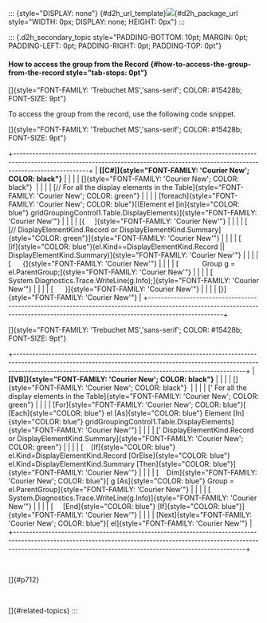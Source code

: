 ::: {style="DISPLAY: none"}
[](ms-xhelp:///?Id=d2h_url_template){#d2h_url_template}![](!package_url!){#d2h_package_url style="WIDTH: 0px; DISPLAY: none; HEIGHT: 0px"}
:::

::: {.d2h_secondary_topic style="PADDING-BOTTOM: 10pt; MARGIN: 0pt; PADDING-LEFT: 0pt; PADDING-RIGHT: 0pt; PADDING-TOP: 0pt"}
#### How to access the group from the Record {#how-to-access-the-group-from-the-record style="tab-stops: 0pt"}

[]{style="FONT-FAMILY: 'Trebuchet MS','sans-serif'; COLOR: #15428b; FONT-SIZE: 9pt"} 

To access the group from the record, use the following code snippet.

[]{style="FONT-FAMILY: 'Trebuchet MS','sans-serif'; COLOR: #15428b; FONT-SIZE: 9pt"} 

+-----------------------------------------------------------------------------------------------------------------------------------------------------------------------------------+
| **[\[C#\]]{style="FONT-FAMILY: 'Courier New'; COLOR: black"}**                                                                                                                    |
|                                                                                                                                                                                   |
| []{style="FONT-FAMILY: 'Courier New'; COLOR: black"}                                                                                                                              |
|                                                                                                                                                                                   |
| [// For all the display elements in the Table]{style="FONT-FAMILY: 'Courier New'; COLOR: green"}                                                                                  |
|                                                                                                                                                                                   |
| [foreach]{style="FONT-FAMILY: 'Courier New'; COLOR: blue"}[(Element el [in]{style="COLOR: blue"} gridGroupingControl1.Table.DisplayElements)]{style="FONT-FAMILY: 'Courier New'"} |
|                                                                                                                                                                                   |
| [{     ]{style="FONT-FAMILY: 'Courier New'"}                                                                                                                                      |
|                                                                                                                                                                                   |
| [      [// DisplayElementKind.Record or DisplayElementKind.Summary]{style="COLOR: green"}]{style="FONT-FAMILY: 'Courier New'"}                                                    |
|                                                                                                                                                                                   |
| [      [if]{style="COLOR: blue"}(el.Kind==DisplayElementKind.Record \|\| DisplayElementKind.Summary)]{style="FONT-FAMILY: 'Courier New'"}                                         |
|                                                                                                                                                                                   |
| [      {]{style="FONT-FAMILY: 'Courier New'"}                                                                                                                                     |
|                                                                                                                                                                                   |
| [            Group g = el.ParentGroup;]{style="FONT-FAMILY: 'Courier New'"}                                                                                                       |
|                                                                                                                                                                                   |
| [            System.Diagnostics.Trace.WriteLine(g.Info);]{style="FONT-FAMILY: 'Courier New'"}                                                                                     |
|                                                                                                                                                                                   |
| [      }]{style="FONT-FAMILY: 'Courier New'"}                                                                                                                                     |
|                                                                                                                                                                                   |
| [}]{style="FONT-FAMILY: 'Courier New'"}                                                                                                                                           |
+-----------------------------------------------------------------------------------------------------------------------------------------------------------------------------------+

[]{style="FONT-FAMILY: 'Trebuchet MS','sans-serif'; COLOR: #15428b; FONT-SIZE: 9pt"} 

+------------------------------------------------------------------------------------------------------------------------------------------------------------------------------------------------------------------------------------+
| **[\[VB\]]{style="FONT-FAMILY: 'Courier New'; COLOR: black"}**                                                                                                                                                                     |
|                                                                                                                                                                                                                                    |
| []{style="FONT-FAMILY: 'Courier New'; COLOR: black"}                                                                                                                                                                               |
|                                                                                                                                                                                                                                    |
| [\' For all the display elements in the Table]{style="FONT-FAMILY: 'Courier New'; COLOR: green"}                                                                                                                                   |
|                                                                                                                                                                                                                                    |
| [For]{style="FONT-FAMILY: 'Courier New'; COLOR: blue"}[ [Each]{style="COLOR: blue"} el [As]{style="COLOR: blue"} Element [In]{style="COLOR: blue"} gridGroupingControl1.Table.DisplayElements]{style="FONT-FAMILY: 'Courier New'"} |
|                                                                                                                                                                                                                                    |
| [\' DisplayElementKind.Record or DisplayElementKind.Summary]{style="FONT-FAMILY: 'Courier New'; COLOR: green"}                                                                                                                     |
|                                                                                                                                                                                                                                    |
| [    [If]{style="COLOR: blue"} el.Kind=DisplayElementKind.Record [OrElse]{style="COLOR: blue"} el.Kind=DisplayElementKind.Summary [Then]{style="COLOR: blue"}]{style="FONT-FAMILY: 'Courier New'"}                                 |
|                                                                                                                                                                                                                                    |
| [    Dim]{style="FONT-FAMILY: 'Courier New'; COLOR: blue"}[ g [As]{style="COLOR: blue"} Group = el.ParentGroup]{style="FONT-FAMILY: 'Courier New'"}                                                                                |
|                                                                                                                                                                                                                                    |
| [         System.Diagnostics.Trace.WriteLine(g.Info)]{style="FONT-FAMILY: 'Courier New'"}                                                                                                                                          |
|                                                                                                                                                                                                                                    |
| [     [End]{style="COLOR: blue"} [If]{style="COLOR: blue"}]{style="FONT-FAMILY: 'Courier New'"}                                                                                                                                    |
|                                                                                                                                                                                                                                    |
| [Next]{style="FONT-FAMILY: 'Courier New'; COLOR: blue"}[ el]{style="FONT-FAMILY: 'Courier New'"}                                                                                                                                   |
+------------------------------------------------------------------------------------------------------------------------------------------------------------------------------------------------------------------------------------+

 

[]{#p712} 

 

[]{#related-topics}
:::
